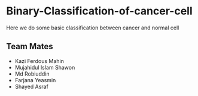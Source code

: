 # Binary-Classification-of-cancer-cell
Here we do some basic classification between cancer and normal cell

## Team Mates
* Kazi Ferdous Mahin
* Mujahidul Islam Shawon
* Md Robiuddin
* Farjana Yeasmin
* Shayed Asraf
